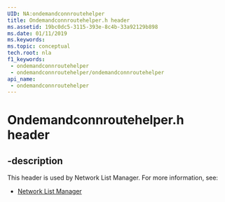 ```yaml
---
UID: NA:ondemandconnroutehelper
title: Ondemandconnroutehelper.h header
ms.assetid: 19bc0dc5-3115-393e-8c4b-33a92129b898
ms.date: 01/11/2019
ms.keywords: 
ms.topic: conceptual
tech.root: nla
f1_keywords:
 - ondemandconnroutehelper
 - ondemandconnroutehelper/ondemandconnroutehelper
api_name:
 - ondemandconnroutehelper
---
```


# Ondemandconnroutehelper.h header


## -description

This header is used by Network List Manager. For more information, see:

- [Network List Manager](../_nla/index.md)

